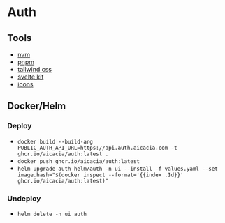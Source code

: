 # Auth

## Tools

- [nvm](https://github.com/nvm-sh/nvm#installing-and-updating)
- [pnpm](https://pnpm.io/installation)
- [tailwind css](https://tailwindcss.com/docs)
- [svelte kit](https://kit.svelte.dev/docs)
- [icons](https://lucide.dev/icons/)

## Docker/Helm

### Deploy

- `docker build --build-arg PUBLIC_AUTH_API_URL=https://api.auth.aicacia.com -t ghcr.io/aicacia/auth:latest .`
- `docker push ghcr.io/aicacia/auth:latest`
- `helm upgrade auth helm/auth -n ui --install -f values.yaml --set image.hash="$(docker inspect --format='{{index .Id}}' ghcr.io/aicacia/auth:latest)"`

### Undeploy

- `helm delete -n ui auth`
